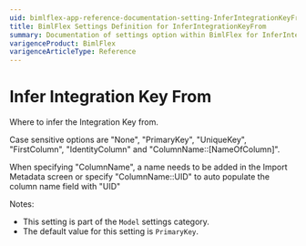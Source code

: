 ```yaml
---
uid: bimlflex-app-reference-documentation-setting-InferIntegrationKeyFrom
title: BimlFlex Settings Definition for InferIntegrationKeyFrom
summary: Documentation of settings option within BimlFlex for InferIntegrationKeyFrom
varigenceProduct: BimlFlex
varigenceArticleType: Reference
---
```


# Infer Integration Key From

Where to infer the Integration Key from.

Case sensitive options are "None", "PrimaryKey", "UniqueKey", "FirstColumn", "IdentityColumn" and "ColumnName::[NameOfColumn]".

When specifying "ColumnName", a name needs to be added in the Import Metadata screen or specify "ColumnName::UID" to auto populate the column name field with "UID"

Notes:
* This setting is part of the `Model` settings category.
 * The default value for this setting is `PrimaryKey`.